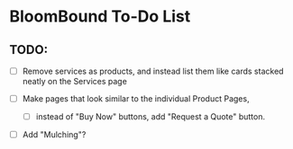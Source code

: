 
# BloomBound To-Do List


## TODO:
* [ ] Remove services as products, and instead list them like cards stacked neatly on the Services page
* [ ] Make pages that look similar to the individual Product Pages,
    * [ ] instead of "Buy Now" buttons, add "Request a Quote" button.
* [ ] Add "Mulching"?




